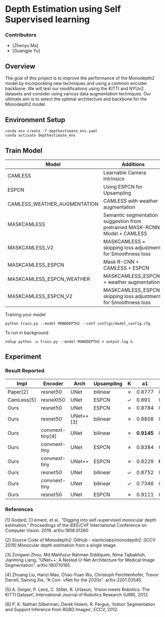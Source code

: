 # Depth Estimation using Self Supervised learning 


<!-- ABOUT THE PROJECT -->

### Contributors

* [Zhenyu Ma]
* [Guangjie Yu]

## Overview

The goal of this project is to improve the performance of the Monodepth2 model by incorporating new techniques and using a common encoder backbone. We will test our modifications using the KITTI and NYUv2 datasets and consider using various data augmentation techniques. Our ultimate aim is to select the optimal architecture and backbone for the Monodepth2 model.


## Environment Setup
```
conda env create -f depthestimate_env.yaml
conda activate depthestimate_env
```


## Train Model

| Model                        | Additions                                                                  | Link                                                                                                              |
|------------------------------|----------------------------------------------------------------------------|-------------------------------------------------------------------------------------------------------------------|
| CAMLESS                      | Learnable Camera Intrinsics                                                | [ `link` ]( https://storage.googleapis.com/depth-estimation-weights/final_weights/CAMLESS.zip )                   |
| ESPCN                        | Using ESPCN for Upsampling                                                 | [ `link` ]( https://storage.googleapis.com/depth-estimation-weights/final_weights/ESPCN.zip )                     |
| CAMLESS_WEATHER_AUGMENTATION | CAMLESS with weather augmentation                                          | [ `link` ]( https://storage.googleapis.com/depth-estimation-weights/final_weights/CAMLESS_WEATHER_AUG.zip )       |
| MASKCAMLESS                  | Semantic segmentation suggestion from pretrained MASK-RCNN Model + CAMLESS | [ `link` ]( https://storage.googleapis.com/depth-estimation-weights/final_weights/MASKCAMLESS.zip )               |
| MASKCAMLESS_V2               | MASKCAMLESS + skipping loss adjustment for Smoothness loss                 | [ `link` ]( https://storage.googleapis.com/depth-estimation-weights/final_weights/MASKCAMLESS_V2.zip )            |
| MASKCAMLESS_ESPCN            | Mask R-CNN + CAMLESS + ESPCN                                               | [`link`](https://storage.googleapis.com/depth-estimation-weights/final_weights/MASKCAMLESS_ESPCN.zip)             |
| MASKCAMLESS_ESPCN_WEATHER    | MASKCAMLESS_ESPCN + weather augmentation                                   | [ `link` ]( https://storage.googleapis.com/depth-estimation-weights/final_weights/MASKCAMLESS_ESPCN_WEATHER.zip ) |
| MASKCAMLESS_ESPCN_V2         | MASKCAMLESS_ESPCN+ skipping loss adjustment for Smoothness loss            | [ `link` ]( https://storage.googleapis.com/depth-estimation-weights/final_weights/MASKCAMLESS_ESPCN_V2.zip )      |


Training your model
```
python train.py --model MONODEPTH2 --conf configs/model_config.cfg 
```

To run in background

```
nohup python -u train.py --model MONODEPTH2 > output.log &
```

## Experiment

### Result Reported


| Impl | Encoder | Arch | Upsampling | K | a1 | a2 | a3 | abs_rel | log_rms | rms | sq_rel |
|---------------|--------------|-----------------|--------|--------|--------|---------|---------|-------|--------|--------|--------|
| Paper[2] | resnet50 | UNet | bilinear | &#x2717; | 0.8777 | 0.959 | 0.981 | 0.115  | 0.193 | 4.863 | 0.903 |
| CamLess[5] | resneXt50 | UNet | ESPCN | &#10003; | 0.891 | 0.964 | 0.983 | 0.106  | 0.182  | 4.482 | 0.750 |
| Ours | resnet50 | UNet | ESPCN | &#x2717; | 0.8784 | 0.9654 | 0.9867 | 0.109 | 0.1887 | 4.327 | 0.661 |
| Ours | resnet50 | UNet++[3] | bilinear | &#x2717; | 0.8808 | 0.9607 | 0.9835  | 0.1483 | 0.2372 | 6.000 | 3.709 |
| Ours | convnext-tiny[4] | UNet | bilinear | &#x2717; | **0.9145** | 0.9682 | 0.9852  | **0.09386** | 0.1776 | 3.953 | **0.5298** |
| Ours | convnext-tiny | UNet | ESPCN | &#x2717; | 0.8384 | 0.961 | 0.989  | 0.1224 | 0.1892 | **3.886** | 0.587 |
| Ours | convnext-tiny | UNet++ | ESPCN | &#x2717; | 0.8229 | **0.9751** | **0.9902**  | 0.1234 | 0.1933 | 4.07 | 0.6039 |
| Ours | resnet50 | UNet | bilinear | &#10003; | 0.8752 | 0.9575 | 0.9814  | 0.1125 | 0.1984 | 4.55 | 0.6957 |
| Ours | convnext-tiny | UNet | bilinear | &#10003; | 0.7346 | 0.8911 | 0.9491  | 0.1828 | 0.2981 | 7.515 | 1.474 |
| Ours | resnet50 | UNet | ESPCN | &#x2717; | 0.9111 | 0.9733 | 0.9878  | 0.1005 | **0.1693** | 3.978 | 0.5615 |


### References

[1] Godard, Cl ́ement, et al., ”Digging into self-supervised monocular depth estimation.” Proceedings of the IEEE/CVF International Conference on Computer Vision. 2019. arXiv:1806.01260

[2] Source Code of Monodepth2: GitHub - nianticlabs/monodepth2: [ICCV 2019] Monocular depth estimation from a single image.

[3] Zongwei Zhou, Md Mahfuzur Rahman Siddiquee, Nima Tajbakhsh, Jianming Liang, “UNet++: A Nested U-Net Architecture for Medical Image Segmentation”. arXiv:1807.10165.

[4] Zhuang Liu, Hanzi Mao, Chao-Yuan Wu, Christoph Feichtenhofer, Trevor Darrell, Saining Xie, “A Con- vNet for the 2020s”. arXiv:2201.03545.

[5] A. Geiger, P. Lenz, C. Stiller, R. Urtasun, ‘Vision meets Robotics: The KITTI Dataset’, International Journal of Robotics Research (IJRR), 2013.

[6] P. K. Nathan Silberman, Derek Hoiem, R. Fergus, ‘Indoor Segmentation and Support Inference from RGBD Images’, ECCV, 2012.
